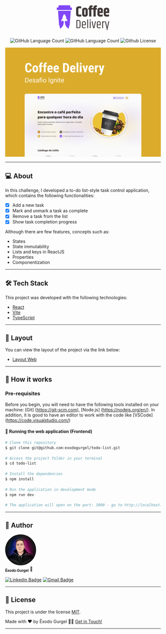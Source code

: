 <h1 align="center">
  <img src=".github/Logo.png" /> 
</h1>

<p align="center" margin-top="25px" >
  <img alt="GitHub Language Count" src="https://img.shields.io/github/languages/count/exodogurgel/coffee-delivery" />

  
  <img alt="GitHub Language Count" src="https://img.shields.io/github/languages/count/exodogurgel/todo-list" />
  
  <img alt="Github License" src="https://img.shields.io/github/license/exodogurgel/todo-list?color=blueviolet" />
</p>

![image](.github/coffee-delivery.png)
___

## 💻 About


In this challenge, I developed a to-do list-style task control application, which contains the following functionalities:
- [x] Add a new task
- [x] Mark and unmark a task as complete
- [x] Remove a task from the list
- [x] Show task completion progress

Although there are few features, concepts such as:
- States
- State immutability
- Lists and keys in ReactJS
- Properties
- Componentization
___

## 🛠 Tech Stack

This project was developed with the following technologies:

- [React](https://reactjs.org)
- [Vite](https://vitejs.dev)
- [TypeScript](https://www.typescriptlang.org)
___

## 🔖 Layout

You can view the layout of the project via the link below:

- [Layout Web](https://www.figma.com/files/recent?fuid=1032441823065182190)
___

## 🚀 How it works

### Pre-requisites
Before you begin, you will need to have the following tools installed on your machine: [Git] (https://git-scm.com), [Node.js] (https://nodejs.org/en/). In addition, it is good to have an editor to work with the code like [VSCode] (https://code.visualstudio.com/)

#### 🧭 Running the web application (Frontend)

```bash
# Clone this repository
$ git clone git@github.com:exodogurgel/todo-list.git

# Access the project folder in your terminal
$ cd todo-list

# Install the dependencies
$ npm install

# Run the application in development mode
$ npm run dev

# The application will open on the port: 3000 - go to http://localhost:5173
```
___

## 🦸 Author

<a href="https://blog.rocketseat.com.br/author/exodo/">
 <img style="border-radius: 50%;" src="https://github.com/exodogurgel/exodogurgel/blob/main/images/b11993be-e073-4a30-adae-2fee655ccdd5.png?raw=true" width="100px;" alt="Êxodo Gurgel"/> 
 <br />
 <sub><b>Êxodo Gurgel</b></sub></a> <a href="https://blog.rocketseat.com.br/author/exodo/" title="Rocketseat"></a> 🚀
 <br />

[![Linkedin Badge](https://img.shields.io/badge/-Exodo-blue?style=flat-square&logo=Linkedin&logoColor=white&link=https://www.linkedin.com/in/exodo-gurgel/)](https://www.linkedin.com/in/exodo-gurgel/) 
[![Gmail Badge](https://img.shields.io/badge/-exodowellis@gmail.com-c14438?style=flat-square&logo=Gmail&logoColor=white&link=mailto:exodowellis@gmail.com)](mailto:exodowellis@gmail.com)

---

## 📝 License

This project is under the license [MIT](./LICENSE).

Made with ❤️ by Êxodo Gurgel 👋🏽 [Get in Touch!](Https://www.linkedin.com/in/exodo-gurgel/)

---